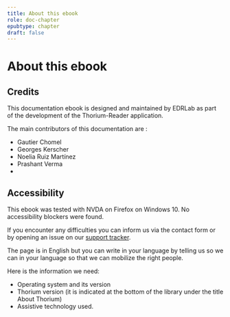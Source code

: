 ```yaml
---
title: About this ebook
role: doc-chapter
epubtype: chapter
draft: false
---
```



# About this ebook

## Credits

This documentation ebook is designed and maintained by EDRLab as part of
the development of the Thorium-Reader application.

The main contributors of this documentation are :

-   Gautier Chomel
-   Georges Kerscher
-   Noelia Ruiz Martínez
-   Prashant Verma
-   
## Accessibility

This ebook was tested with NVDA on Firefox on Windows 10. No
accessibility blockers were found.

If you encounter any difficulties you can inform us via the contact form
or by opening an issue on our [support
tracker](https://github.com/edrlab/thorium-reader-doc/issues/new).

The page is in English but you can write in your language by telling us
so we can in your language so that we can mobilize the right people.

Here is the information we need:

-   Operating system and its version
-   Thorium version (it is indicated at the bottom of the library under
    the title About Thorium)
-   Assistive technology used.
